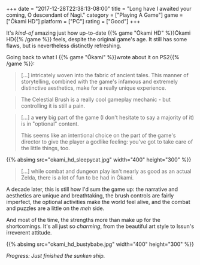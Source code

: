 +++
date = "2017-12-28T22:38:13-08:00"
title = "Long have I awaited your coming, O descendant of Nagi."
category = ["Playing A Game"]
game = ["Ōkami HD"]
platform = ["PC"]
rating = ["Good"]
+++

It's <i>kind-of</i> amazing just how up-to-date {{% game "Ōkami HD" %}}Ōkami HD{{% /game %}} feels, despite the original game's age.  It still has some flaws, but is nevertheless distinctly refreshing.

Going back to what I {{% game "Ōkami" %}}wrote about it on PS2{{% /game %}}:

> [...] intricately woven into the fabric of ancient tales. This manner of storytelling, combined with the game's infamous and extremely distinctive aesthetics, make for a really unique experience.

> The Celestial Brush is a really cool gameplay mechanic - but controlling it is still a pain.

> [...] a <b>very</b> big part of the game (I don't hesitate to say a majority of it) is in "optional" content.
> 
> This seems like an intentional choice on the part of the game's director to give the player a godlike feeling: you've got to take care of the little things, too.

{{% absimg src="okami_hd_sleepycat.jpg" width="400" height="300" %}}

> [...] while combat and dungeon play isn't nearly as good as an actual Zelda, there is a lot of fun to be had in Ōkami.

A decade later, this is still how I'd sum the game up: the narrative and aesthetics are unique and breathtaking, the brush controls are fairly imperfect, the optional activities make the world feel alive, and the combat and puzzles are a little on the <i>meh</i> side.

And most of the time, the strengths more than make up for the shortcomings.  It's all just so <i>charming</i>, from the beautiful art style to Issun's irreverent attitude.

{{% absimg src="okami_hd_bustybabe.jpg" width="400" height="300" %}}

<i>Progress: Just finished the sunken ship.</i>
